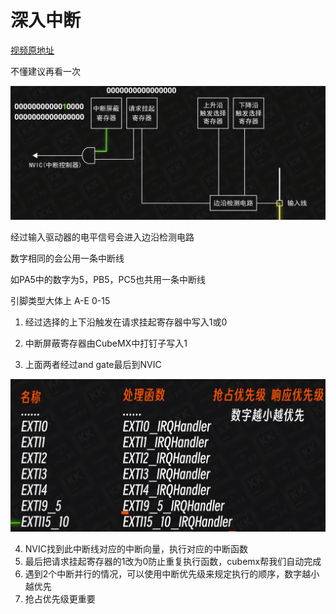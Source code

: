 # 深入中断

[视频原地址](https://www.bilibili.com/video/BV1M24y1473t/?p=8&spm_id_from=pageDriver)

不懂建议再看一次

![image-20240110213210652](.assets/image-20240110213210652.png)

经过输入驱动器的电平信号会进入边沿检测电路

数字相同的会公用一条中断线

如PA5中的数字为5，PB5，PC5也共用一条中断线

引脚类型大体上 A-E 0-15

1. 经过选择的上下沿触发在请求挂起寄存器中写入1或0

2. 中断屏蔽寄存器由CubeMX中打钉子写入1
3. 上面两者经过and gate最后到NVIC

![image-20240110213834946](.assets/image-20240110213834946.png)

4. NVIC找到此中断线对应的中断向量，执行对应的中断函数
5. 最后把请求挂起寄存器的1改为0防止重复执行函数，cubemx帮我们自动完成
6. 遇到2个中断并行的情况，可以使用中断优先级来规定执行的顺序，数字越小越优先
7. 抢占优先级更重要